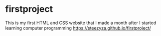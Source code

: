 # firstproject
This is my first HTML and CSS website that I made a month after I started learning computer programming
https://steezyza.github.io/firstproject/
